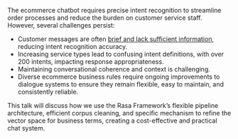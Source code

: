 The ecommerce chatbot requires precise intent recognition to streamline order processes and reduce the burden on customer service staff. However, several challenges persist:

- Customer messages are often <ins>brief and lack sufficient information</ins>, reducing intent recognition accuracy.
- Increasing service types lead to confusing intent definitions, with over 200 intents, impacting response appropriateness.
- Maintaining conversational coherence and context is challenging.
- Diverse ecommerce business rules require ongoing improvements to dialogue systems to ensure they remain flexible, easy to maintain, and consistently reliable.

This talk will discuss how we use the Rasa Framework’s flexible pipeline architecture, efficient corpus cleaning, and specific mechanism to refine the vector space for business terms, creating a cost-effective and practical chat system.
